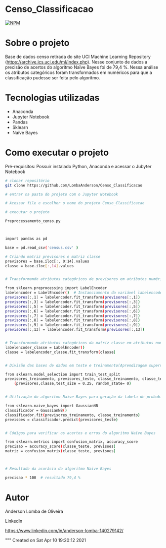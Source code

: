 # Censo_Classificacao
[![NPM](https://img.shields.io/npm/l/react)](https://github.com/LombaAnderson/Censo_Classificacao/blob/main/LICENSE)

# Sobre o projeto

Base de dados censo retirada do site UCI Machine Learning Repository (https://archive.ics.uci.edu/ml/index.php). Nesse conjunto de dados a precisão de acertos
do algoritmo Naïve Bayes foi de 79,4 %.  Nessa análise os atributos categóricos foram transformados em numéricos para que a classificação pudesse ser feita pelo algoritmo.


# Tecnologias utilizadas

- Anaconda
- Jupyter Notebook
- Pandas
- Sklearn
- Naïve Bayes 


# Como executar o projeto

Pré-requisitos: Possuir instalado Python, Anaconda e acessar o Jubyter Notebook 

```bash
# clonar repositório
git clone https://github.com/LombaAnderson/Censo_Classificacao

# entrar na pasta do projeto com o Jupyter Notebook

# Acessar file e escolher o nome do projeto Censo_Classificacao

# executar o projeto

Preprocessamento_censo.py 



import pandas as pd

base = pd.read_csv('census.csv' )

# Criando matriz previsores e matriz classe 
previsores = base.iloc[:, 0:14].values
classe = base.iloc[:,14].values


# Transformando atributos categóricos de previsores em atributos numéricos

from sklearn.preprocessing import LabelEncoder
labelencoder = LabelEncoder()  # Instanciamento da variável labelencoder
previsores[:,1] = labelencoder.fit_transform(previsores[:,1])
previsores[:,3] = labelencoder.fit_transform(previsores[:,3])
previsores[:,5] = labelencoder.fit_transform(previsores[:,5])
previsores[:,6] = labelencoder.fit_transform(previsores[:,6])
previsores[:,7] = labelencoder.fit_transform(previsores[:,7])
previsores[:,8] = labelencoder.fit_transform(previsores[:,8])
previsores[:,9] = labelencoder.fit_transform(previsores[:,9])
previsores[:,13] = labelencoder.fit_transform(previsores[:,13])


# Transformando atributos categóricos da matriz classe em atributos numéricos
labelencoder_classe = LabelEncoder()
classe = labelencoder_classe.fit_transform(classe)


# Divisão das bases de dados em teste e treinamento(Aprendizagem supervisionada)

from sklearn.model_selection import train_test_split
previsores_treinamento, previsores_teste, classe_treinamento, classe_teste = train_test_split\
    (previsores,classe,test_size = 0.25, random_state= 0)


# Utilização do algoritmo Naïve Bayes para geração da tabela de probabilidade

from sklearn.naive_bayes import GaussianNB
classificador = GaussianNB()
classificador.fit(previsores_treinamento, classe_treinamento)
previsoes = classificador.predict(previsores_teste)


# Códigos para verificar os acertos e erros do algoritmo Naïve Bayes

from sklearn.metrics import confusion_matrix, accuracy_score
precisao = accuracy_score(classe_teste, previsoes)
matriz = confusion_matrix(classe_teste, previsoes)



# Resultado da acurácia do algoritmo Naïve Bayes

precisao * 100  # resultado 79,4 % 

```

# Autor

Anderson Lomba de Oliveira

Linkedin

https://www.linkedin.com/in/anderson-lomba-140279142/



"""
Created on Sat Apr  10 19:20:12 2021





